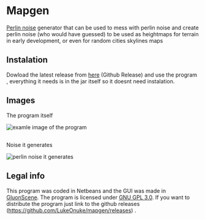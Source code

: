 # Mapgen
[Perlin noise](https://en.wikipedia.org/wiki/Perlin_noise) generator that can be used to mess with perlin noise and create perlin noise (who would have guessed) to be used as heightmaps for terrain in early development, or even for random cities skylines maps

## Instalation
Dowload the latest release from [here](https://github.com/LukeOnuke/mapgen/releases) (Github Release) and use the program , everything it needs is in the jar itself so it doesnt need instalation.

## Images
The program itself

![examle image of the program](https://i.imgur.com/3OpIKoT.png)
## 
Noise it generates

![perlin noise it generates](https://i.imgur.com/FX8DtWM.png)
## Legal info
This program was coded in Netbeans and the GUI was made in [GluonScene](https://gluonhq.com/products/scene-builder/).
The program is licensed under [GNU GPL 3.0](https://www.gnu.org/licenses/gpl-3.0.en.html).
If you want to distribute the program just link to the github releases (https://github.com/LukeOnuke/mapgen/releases) .
